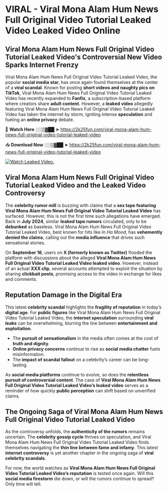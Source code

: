 # VIRAL - Viral Mona Alam Hum News Full Original Video Tutorial Leaked Video Leaked Video Online

## **Viral Mona Alam Hum News Full Original Video Tutorial Leaked Video's Controversial New Video Sparks Internet Frenzy**  

Viral Mona Alam Hum News Full Original Video Tutorial Leaked Video, the popular **social media star**, has once again found themselves at the center of a **viral scandal**. Known for posting **short videos and naughty pics on TikTok**, Viral Mona Alam Hum News Full Original Video Tutorial Leaked Video has recently expanded to **Fanfix**, a subscription-based platform where creators share **adult content**. However, a **leaked video** allegedly featuring Viral Mona Alam Hum News Full Original Video Tutorial Leaked Video has taken the internet by storm, igniting intense **speculation** and fueling an **online privacy** debate.  

🔴 **Watch Here** ░░▒▓██ ➤ https://2k25fun.com/viral-mona-alam-hum-news-full-original-video-tutorial-leaked-video  

📥 **Download Now** ░░▒▓██ ➤ https://2k25fun.com/viral-mona-alam-hum-news-full-original-video-tutorial-leaked-video  

[![Watch Leaked Video.](https://miro.medium.com/v2/resize:fit:828/format:webp/1*cilzJN44JGOrTw9NJCrNHA.gif "Watch Leaked Video")](https://2k25fun.com/viral-mona-alam-hum-news-full-original-video-tutorial-leaked-video)

## **Viral Mona Alam Hum News Full Original Video Tutorial Leaked Video and the Leaked Video Controversy**  

The **celebrity rumor mill** is buzzing with claims that a **sex tape featuring Viral Mona Alam Hum News Full Original Video Tutorial Leaked Video** has surfaced. However, this is not the first time such allegations have emerged. Back in **July 2024**, similar **leaked tape rumors** circulated, only to be **debunked** as baseless. Viral Mona Alam Hum News Full Original Video Tutorial Leaked Video, best known for hits like *In Ha Mood*, has **vehemently denied the claims**, calling out the **media influence** that drives such sensational stories.  

On **September 16**, users on **X (formerly known as Twitter)** flooded the platform with discussions about the alleged **Viral Mona Alam Hum News Full Original Video Tutorial Leaked Video leaked video**. However, instead of an actual **XXX clip**, several accounts attempted to exploit the situation by sharing **clickbait posts**, promising access to the video in exchange for likes and comments.  

## **Reputation Damage in the Digital Era**  

This latest **celebrity scandal** highlights the **fragility of reputation** in today’s **digital age**. For **public figures** like Viral Mona Alam Hum News Full Original Video Tutorial Leaked Video, the **internet speculation** surrounding **viral leaks** can be overwhelming, blurring the line between **entertainment and exploitation**.  

- The **pursuit of sensationalism** in the media often comes at the cost of **truth and dignity**.  
- **Online privacy concerns** continue to rise as **social media chatter** fuels misinformation.  
- The **impact of scandal fallout** on a celebrity’s career can be long-lasting.  

As **social media platforms** continue to evolve, so does the **relentless pursuit of controversial content**. The case of **Viral Mona Alam Hum News Full Original Video Tutorial Leaked Video’s leaked video** serves as a reminder of how quickly **public perception** can shift based on unverified claims.  

## **The Ongoing Saga of Viral Mona Alam Hum News Full Original Video Tutorial Leaked Video**  

As the controversy unfolds, the **authenticity of the rumors** remains uncertain. The **celebrity gossip cycle** thrives on speculation, and Viral Mona Alam Hum News Full Original Video Tutorial Leaked Video finds themselves navigating the **thin line between fame and infamy**. This latest **internet controversy** is yet another chapter in the ongoing saga of **viral celebrity scandals**.  

For now, the world watches as **Viral Mona Alam Hum News Full Original Video Tutorial Leaked Video’s reputation** is tested once again. Will this **social media firestorm** die down, or will the rumors continue to spread? Only time will tell.